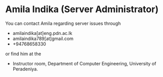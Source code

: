 # Amila Indika (Server Administrator)

You can contact Amila regarding server issues through

* amilaindika[at]eng.pdn.ac.lk
* amilaindika789[at]gmail.com
* +94768658330

or find him at the 

* Instructor room, Department of Computer Engineering, University of Peradeniya.